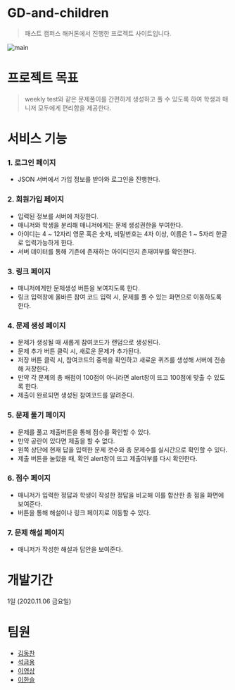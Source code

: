 # GD-and-children

> 패스트 캠퍼스 해커톤에서 진행한 프로젝트 사이트입니다.

![main](https://user-images.githubusercontent.com/69497936/98433282-f93e5980-2108-11eb-8cfd-06554caeb47b.jpg)


# 프로젝트 목표

> weekly test와 같은 문제풀이를 간편하게 생성하고 풀 수 있도록 하여 학생과 매니저 모두에게 편리함을 제공한다.

# 서비스 기능

### 1. 로그인 페이지
- JSON 서버에서 가입 정보를 받아와 로그인을 진행한다.

### 2. 회원가입 페이지
- 입력된 정보를 서버에 저장한다.
- 매니저와 학생을 분리해 매니저에게는 문제 생성권한을 부여한다.
- 아이디는 4 ~ 12자리 영문 혹은 숫자, 비밀번호는 4자 이상, 이름은 1 ~ 5자리 한글로 입력가능하게 한다.
- 서버 데이터를 통해 기존에 존재하는 아이디인지 존재여부를 확인한다.

### 3. 링크 페이지
- 매니저에게만 문제생성 버튼을 보여지도록 한다.
- 링크 입력창에 올바른 참여 코드 입력 시, 문제를 풀 수 있는 화면으로 이동하도록 한다.

### 4. 문제 생성 페이지
- 문제가 생성될 때 새롭게 참여코드가 랜덤으로 생성된다.
- 문제 추가 버튼 클릭 시, 새로운 문제가 추가된다.
- 저장 버튼 클릭 시, 참여코드의 중복을 확인하고 새로운 퀴즈를 생성해 서버에 전송해 저장한다.
- 만약 각 문제의 총 배점이 100점이 아니라면 alert창이 뜨고 100점에 맞출 수 있도록 한다.
- 제출이 완료되면 생성된 참여코드를 알려준다.

### 5. 문제 풀기 페이지
- 문제를 풀고 제출버튼을 통해 점수를 확인할 수 있다.
- 만약 공란이 있다면 제출을 할 수 없다.
- 왼쪽 상단에 현재 답을 입력한 문제 갯수와 총 문제수를 실시간으로 확인할 수 있다.
- 제출 버튼을 눌렀을 때, 확인 alert창이 뜨고 제출여부를 다시 확인한다.

### 6. 점수 페이지
- 매니저가 입력한 정답과 학생이 작성한 정답을 비교해 이를 합산한 총 점을 화면에 보여준다.
- 버튼을 통해 해설이나 링크 페이지로 이동할 수 있다.

### 7. 문제 해설 페이지
- 매니저가 작성한 해설과 답안을 보여준다.

# 개발기간
1일 (2020.11.06 금요일)

# 팀원
- [김동찬](https://github.com/dongchan-K)
- [석금용](https://github.com/geum-yong)
- [이영상](https://github.com/dunamisyoung)
- [이한슬](https://github.com/hanseul-lee)